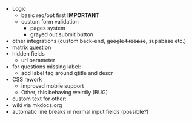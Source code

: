 - Logic
	- basic req/opt first **IMPORTANT**
	- custom form validation
		- pages system
		- grayed out submit button
- other integrations (custom back-end, ~~google firebase~~, supabase etc.)
- matrix question
- hidden fields
	- url parameter
- for questions missing label:
	- add label tag around qtitle and descr
- CSS rework
	- improved mobile support
	- Other, this behaving weirdly (BUG)
- custom text for other:
- wiki via mkdocs.org
- automatic line breaks in normal input fields (possible?)